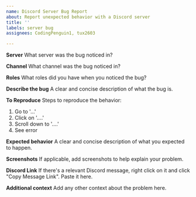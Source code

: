 ```yaml
---
name: Discord Server Bug Report
about: Report unexpected behavior with a Discord server
title: ''
labels: server bug
assignees: CodingPenguin1, tux2603

---
```


**Server**
What server was the bug noticed in?

**Channel**
What channel was the bug noticed in?

**Roles**
What roles did you have when you noticed the bug?

**Describe the bug**
A clear and concise description of what the bug is.

**To Reproduce**
Steps to reproduce the behavior:
1. Go to '...'
2. Click on '....'
3. Scroll down to '....'
4. See error

**Expected behavior**
A clear and concise description of what you expected to happen.

**Screenshots**
If applicable, add screenshots to help explain your problem.

**Discord Link**
If there's a relevant Discord message, right click on it and click "Copy Message Link". Paste it here.

**Additional context**
Add any other context about the problem here.
